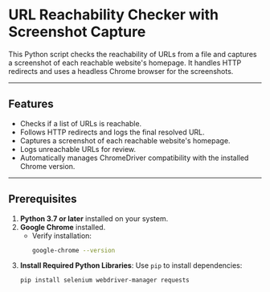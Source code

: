 # URL Reachability Checker with Screenshot Capture

This Python script checks the reachability of URLs from a file and captures a screenshot of each reachable website's homepage. It handles HTTP redirects and uses a headless Chrome browser for the screenshots.

---

## Features

- Checks if a list of URLs is reachable.
- Follows HTTP redirects and logs the final resolved URL.
- Captures a screenshot of each reachable website's homepage.
- Logs unreachable URLs for review.
- Automatically manages ChromeDriver compatibility with the installed Chrome version.

---

## Prerequisites

1. **Python 3.7 or later** installed on your system.
2. **Google Chrome** installed.
   - Verify installation:
     ```bash
     google-chrome --version
     ```
3. **Install Required Python Libraries**:
   Use `pip` to install dependencies:
   ```bash
   pip install selenium webdriver-manager requests
